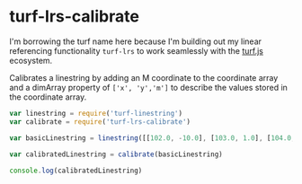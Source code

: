 turf-lrs-calibrate
===============

I'm borrowing the turf name here because I'm building out my linear referencing functionality `turf-lrs` to work seamlessly with the [turf.js](http://turfjs.org/) ecosystem.

Calibrates a linestring by adding an M coordinate to the coordinate array and a dimArray property of `['x',
'y','m']` to describe the values stored in the coordinate array.

```js
var linestring = require('turf-linestring')
var calibrate = require('turf-lrs-calibrate')

var basicLinestring = linestring([[102.0, -10.0], [103.0, 1.0], [104.0, 0.0], [130.0, 4.0]], {name: 'line 1', distance: 145})

var calibratedLinestring = calibrate(basicLinestring)
  
console.log(calibratedLinestring)
```